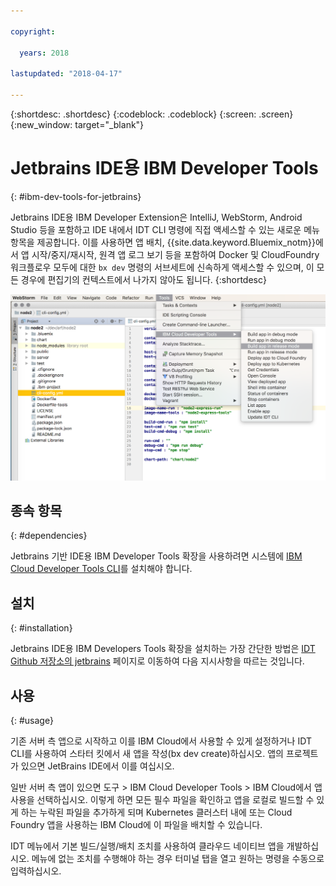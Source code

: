 ```yaml
---

copyright:

  years: 2018

lastupdated: "2018-04-17"

---
```


{:shortdesc: .shortdesc}
{:codeblock: .codeblock}
{:screen: .screen}
{:new_window: target="_blank"}

# Jetbrains IDE용 IBM Developer Tools
{: #ibm-dev-tools-for-jetbrains}

Jetbrains IDE용 IBM Developer Extension은 IntelliJ, WebStorm, Android Studio 등을 포함하고 IDE 내에서 IDT CLI 명령에 직접 액세스할 수 있는 새로운 메뉴 항목을 제공합니다. 이를 사용하면 앱 배치, {{site.data.keyword.Bluemix_notm}}에서 앱 시작/중지/재시작, 원격 앱 로그 보기 등을 포함하여 Docker 및 CloudFoundry 워크플로우 모두에 대한 `bx dev` 명령의 서브세트에 신속하게 액세스할 수 있으며, 이 모든 경우에 편집기의 컨텍스트에서 나가지 않아도 됩니다.
{:shortdesc}

![WebStorm IDE에서 실행되는 IBM Developer Tools의 화면 캡처](jetbrains.png "WebStorm IDE에서 실행되는 IDT 메뉴의 예")

## 종속 항목
{: #dependencies}

Jetbrains 기반 IDE용 IBM Developer Tools 확장을 사용하려면 시스템에 [IBM Cloud Developer Tools CLI](index.html)를 설치해야 합니다.

## 설치
{: #installation}

Jetbrains IDE용 IBM Developers Tools 확장을 설치하는 가장 간단한 방법은 [IDT Github 저장소의 jetbrains](https://github.com/IBM-Cloud/ibm-cloud-developer-tools/tree/master/jetbrains) 페이지로 이동하여 다음 지시사항을 따르는 것입니다.

## 사용
{: #usage}

기존 서버 측 앱으로 시작하고 이를 IBM Cloud에서 사용할 수 있게 설정하거나 IDT CLI를 사용하여 스타터 킷에서 새 앱을 작성(bx dev create)하십시오. 앱의 프로젝트가 있으면 JetBrains IDE에서 이를 여십시오.

일반 서버 측 앱이 있으면 도구 > IBM Cloud Developer Tools > IBM Cloud에서 앱 사용을 선택하십시오. 이렇게 하면 모든 필수 파일을 확인하고 앱을 로컬로 빌드할 수 있게 하는 누락된 파일을 추가하게 되며 Kubernetes 클러스터 내에 또는 Cloud Foundry 앱을 사용하는 IBM Cloud에 이 파일을 배치할 수 있습니다.

IDT 메뉴에서 기본 빌드/실행/배치 조치를 사용하여 클라우드 네이티브 앱을 개발하십시오. 메뉴에 없는 조치를 수행해야 하는 경우 터미널 탭을 열고 원하는 명령을 수동으로 입력하십시오.

